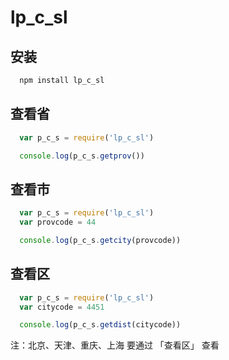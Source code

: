 # lp_c_sl


## 安装
```js
  npm install lp_c_sl
```

## 查看省
```js
  var p_c_s = require('lp_c_sl')

  console.log(p_c_s.getprov())
```

## 查看市
```js
  var p_c_s = require('lp_c_sl')
  var provcode = 44

  console.log(p_c_s.getcity(provcode))
```

## 查看区
```js
  var p_c_s = require('lp_c_sl')
  var citycode = 4451

  console.log(p_c_s.getdist(citycode))
```

注：北京、天津、重庆、上海 要通过 「查看区」 查看